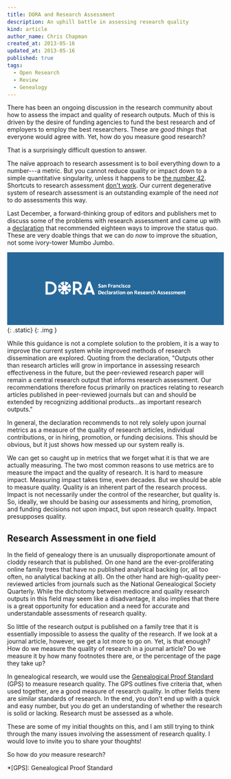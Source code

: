 ```yaml
---
title: DORA and Research Assessment
description: An uphill battle in assessing research quality
kind: article
author_name: Chris Chapman
created_at: 2013-05-16
updated_at: 2013-05-16
published: true
tags:
  - Open Research
  - Review
  - Genealogy
---
```

There has been an ongoing discussion in the research community about how to
assess the impact and quality of research outputs. Much of this is driven by
the desire of funding agencies to fund the best research and of employers
to employ the best researchers. These are _good things_ that everyone would
agree with. Yet, how do you measure good research?

That is a surprisingly difficult question to answer.

<!--MORE-->

The naïve approach to research assessment is to boil everything down to a
number---a metric. But you cannot reduce quality or impact down to a simple
quantitative singularity, unless it happens to be 
<a href="http://en.wikipedia.org/wiki/Phrases_from_The_Hitchhiker's_Guide_to_the_Galaxy#Answer_to_the_Ultimate_Question_of_Life.2C_the_Universe.2C_and_Everything_.2842.29">the number <span class="oldstyle">42</span></a>.
Shortcuts to research assessment [don't work](http://www.molbiolcell.org/content/24/10/1505.full).
Our current degenerative system of research assessment is an outstanding
example of the need _not_ to do assessments this way.

Last December, a forward-thinking group of editors and publishers met to
discuss some of the problems with research assessment and came up with a
[declaration](http://am.ascb.org/dora/) that recommended eighteen ways to
improve the status quo. These are very doable things that we can do _now_ to
improve the situation, not some ivory-tower Mumbo Jumbo.

![The San Fransisco Declaration on Research Assessment (DORA)](dora-logo-header.png){: .static}
{: .img }

While this guidance is not a complete solution to the problem, it is a way to
improve the current system while improved methods of research dissemination are
explored. Quoting from the declaration, "Outputs other than research articles
will grow in importance in assessing research effectiveness in the future, but
the peer-reviewed research paper will remain a central research output that
informs research assessment. Our recommendations therefore focus primarily on
practices relating to research articles published in peer-reviewed journals but
can and should be extended by recognizing additional products...as important
research outputs."

In general, the declaration recommends to not rely solely upon journal metrics
as a measure of the quality of research articles, individual contributions, or
in hiring, promotion, or funding decisions. This should be obvious, but it just
shows how messed up our system really is.

We can get so caught up in metrics that we forget what it is that we are
actually measuring. The two most common reasons to use metrics are to measure
the impact and the quality of research. It is hard to measure impact. Measuring
impact takes time, even decades. But we should be able to measure quality.
Quality is an inherent part of the research process. Impact is not necessarily
under the control of the researcher, but quality is. So, ideally, we should be
basing our assessments and hiring, promotion, and funding decisions not upon
impact, but upon research quality. Impact presupposes quality.

## Research Assessment in one field

In the field of genealogy there is an unusually disproportionate amount of
cloddy research that is published. On one hand are the ever-proliferating
online family trees that have no published analytical backing (or, all too
often, no analytical backing at all). On the other hand are high-quality
peer-reviewed articles from journals such as the National Genealogical Society
Quarterly. While the dichotomy between mediocre and quality research outputs in
this field may seem like a disadvantage, it also implies that there is a great
opportunity for education and a need for accurate and understandable
assessments of research quality.

So little of the research output is published on a family tree that it is
essentially impossible to assess the quality of the research. If we look at a
journal article, however, we get a lot more to go on. Yet, is that enough? How
do we measure the quality of research in a journal article? Do we measure it by
  how many footnotes there are, or the percentage of the page they take up?

In genealogical research, we would use the [Genealogical Proof
Standard](http://www.bcgcertification.org/resources/standard.html) (GPS) to
measure research quality. The GPS outlines five
criteria that, when used together, are a good measure of research quality. In
other fields there are similar standards of research. In the end, you don't end
up with a quick and easy number, but you _do_ get an understanding of whether
the research is solid or lacking. Research must be assessed as a whole.

These are some of my initial thoughts on this, and I am still trying to think
through the many issues involving the assessment of research quality. I would
love to invite you to share your thoughts!

So how do _you_ measure research?

*[GPS]: Genealogical Proof Standard
